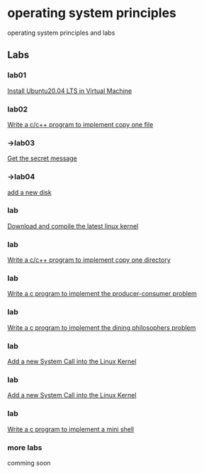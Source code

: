 # operating system principles
operating system principles and labs

## Labs

### lab01
[Install Ubuntu20.04 LTS in Virtual Machine](/AllinAll/labs/lab01installlinux)

### lab02
[Write a c/c++ program to implement copy one file](/AllinAll/labs/labcopyfile)

### ->lab03
[Get the secret message](/AllinAll/labs/labsecret)

### ->lab04
[add a new disk](/AllinAll/labs/labaddnewdisk)

### lab
[Download and compile the latest linux kernel](/AllinAll/labs/labcompilelinux)

### lab
[Write a c/c++ program to implement copy one directory](/AllinAll/labs/labcopydir)

### lab
[Write a c program to implement the producer-consumer problem](/AllinAll/labs/labpcp)

### lab
[Write a c program to implement the dining philosophers problem](/AllinAll/labs/labipcphilosophers)

### lab
[Add a new System Call into the Linux Kernel](/AllinAll/labs/labaddnewsyscall)

### lab
[Add a new System Call into the Linux Kernel](/AllinAll/labs/labaddnewsyscallarg)

### lab
[Write a c program to implement a mini shell](/AllinAll/labs/labminishell)

### more labs
comming soon
